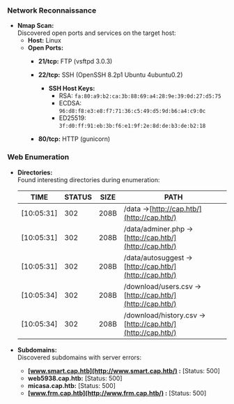 ### Network Reconnaissance

- **Nmap Scan:**  
    Discovered open ports and services on the target host:
    - **Host:** Linux
    - **Open Ports:**
        - **21/tcp:** FTP (vsftpd 3.0.3)
        - **22/tcp:** SSH (OpenSSH 8.2p1 Ubuntu 4ubuntu0.2)
            
            - **SSH Host Keys:**
                - RSA: `fa:80:a9:b2:ca:3b:88:69:a4:28:9e:39:0d:27:d5:75`
                - ECDSA: `96:d8:f8:e3:e8:f7:71:36:c5:49:d5:9d:b6:a4:c9:0c`
                - ED25519: `3f:d0:ff:91:eb:3b:f6:e1:9f:2e:8d:de:b3:de:b2:18`
            
        - **80/tcp:** HTTP (gunicorn)

### Web Enumeration

- **Directories:**  
    Found interesting directories during enumeration:
    
    |TIME|STATUS|SIZE|PATH|
    |---|---|---|---|
    |[10:05:31]|302|208B|/data ->[http://cap.htb/](http://cap.htb/)|
    |[10:05:31]|302|208B|/data/adminer.php ->[http://cap.htb/](http://cap.htb/)|
    |[10:05:31]|302|208B|/data/autosuggest ->[http://cap.htb/](http://cap.htb/)|
    |[10:05:34]|302|208B|/download/users.csv ->[http://cap.htb/](http://cap.htb/)|
    |[10:05:34]|302|208B|/download/history.csv ->[http://cap.htb/](http://cap.htb/)|
    
- **Subdomains:**  
    Discovered subdomains with server errors:
    - **[www.smart.cap.htb](http://www.smart.cap.htb/) :** [Status: 500]
    - **web5938.cap.htb:** [Status: 500]
    - **micasa.cap.htb:** [Status: 500]
    - **[www.frm.cap.htb](http://www.frm.cap.htb/) :** [Status: 500]